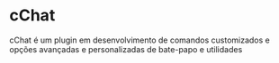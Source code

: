 # cChat
cChat é um plugin em desenvolvimento de comandos customizados e opções avançadas e personalizadas de bate-papo e utilidades
